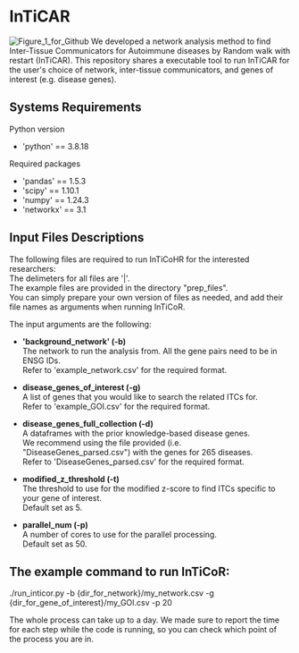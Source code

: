 # InTiCAR
![Figure_1_for_Github](https://github.com/user-attachments/assets/e562726c-d735-4d91-8184-43bc3c964ced)
We developed a network analysis method to find Inter-Tissue Communicators for Autoimmune diseases by Random walk with restart (InTiCAR).
This repository shares a executable tool to run InTiCAR for the user's choice of network, inter-tissue communicators, and genes of interest (e.g. disease genes).

## Systems Requirements

Python version

- 'python' == 3.8.18

Required packages

- 'pandas' == 1.5.3
- 'scipy' == 1.10.1
- 'numpy' == 1.24.3
- 'networkx' == 3.1

## Input Files Descriptions

The following files are required to run InTiCoHR for the interested researchers: </br>
The delimeters for all files are '|'. </br>
The example files are provided in the directory "prep_files". </br>
You can simply prepare your own version of files as needed, and add their file names as arguments when running InTiCoR.

The input arguments are the following:

- <strong>'background_network' (-b)</strong> </br> The network to run the analysis from. All the gene pairs need to be in ENSG IDs. </br> Refer to 'example_network.csv' for the required format.

- <strong>disease_genes_of_interest (-g)</strong> </br> A list of genes that you would like to search the related ITCs for. </br> Refer to 'example_GOI.csv' for the required format.

- <strong>disease_genes_full_collection (-d)</strong> </br> A dataframes with the prior knowledge-based disease genes. </br> We recommend using the file provided (i.e. "DiseaseGenes_parsed.csv") with the genes for 265 diseases. </br> Refer to 'DiseaseGenes_parsed.csv' for the required format.

- <strong>modified_z_threshold (-t)</strong> </br> The threshold to use for the modified z-score to find ITCs specific to your gene of interest. </br> Default set as 5.

- <strong>parallel_num (-p)</strong> </br> A number of cores to use for the parallel processing. </br> Default set as 50.
  </br>

## The example command to run InTiCoR: </br>

./run_inticor.py -b {dir_for_network}/my_network.csv -g {dir_for_gene_of_interest}/my_GOI.csv -p 20

The whole process can take up to a day. We made sure to report the time for each step while the code is running, so you can check which point of the process you are in.
